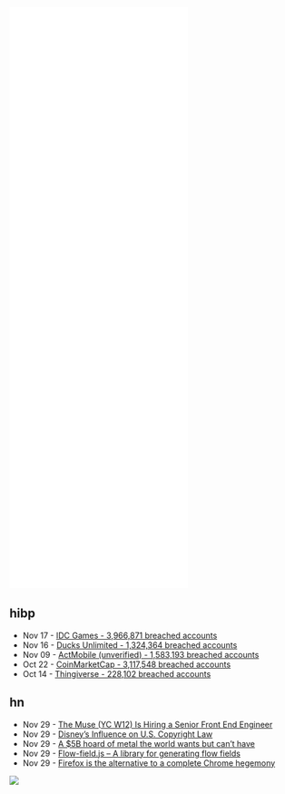 ![Metrics](https://raw.githubusercontent.com/phixion/phixion/master/metrics.svg)

## hibp

<!--
for https://github.com/phixion/phixion/blob/main/.github/workflows/feeds.yml
-->
<!--START_SECTION:haveibeenpwnd-->
- Nov 17 - [IDC Games - 3,966,871 breached accounts](https://haveibeenpwned.com/PwnedWebsites#IDCGames)
- Nov 16 - [Ducks Unlimited - 1,324,364 breached accounts](https://haveibeenpwned.com/PwnedWebsites#DucksUnlimited)
- Nov 09 - [ActMobile (unverified) - 1,583,193 breached accounts](https://haveibeenpwned.com/PwnedWebsites#ActMobile)
- Oct 22 - [CoinMarketCap - 3,117,548 breached accounts](https://haveibeenpwned.com/PwnedWebsites#CoinMarketCap)
- Oct 14 - [Thingiverse - 228,102 breached accounts](https://haveibeenpwned.com/PwnedWebsites#Thingiverse)
<!--END_SECTION:haveibeenpwnd-->

## hn

<!--
for https://github.com/phixion/phixion/blob/main/.github/workflows/feeds.yml
-->
<!--START_SECTION:hn-->
- Nov 29 - [The Muse (YC W12) Is Hiring a Senior Front End Engineer](https://www.themuse.com/jobs/themuse/senior-frontend-engineer-34f9e1)
- Nov 29 - [Disney’s Influence on U.S. Copyright Law](https://online.yu.edu/cardozo/blog/disney-influence-copyright-law)
- Nov 29 - [A $5B hoard of metal the world wants but can’t have](https://www.mining.com/web/the-5-billion-hoard-of-metal-the-world-wants-but-cant-have/)
- Nov 29 - [Flow-field.js – A library for generating flow fields](https://github.com/romellogoodman/flow-field.js)
- Nov 29 - [Firefox is the alternative to a complete Chrome hegemony](https://batsov.com/articles/2021/11/28/firefox-is-the-only-alternative/)
<!--END_SECTION:hn-->

<!--
for https://yhype.me
-->
![](https://hit.yhype.me/github/profile?user_id=13013670)

